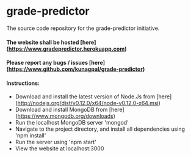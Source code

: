# grade-predictor
The source code repository for the grade-predictor initiative.

#### The website shall be hosted [here] (https://www.gradepredictor.herokuapp.com)
#### Please report any bugs / issues [here] (https://www.github.com/kunagpal/grade-predictor)

#### Instructions:
* Download and install the latest version of Node.Js from [here] (http://nodejs.org/dist/v0.12.0/x64/node-v0.12.0-x64.msi)
* Download and install MongoDB from [here] (https://www.mongodb.org/downloads)
* Run the localhost MongoDB server 'mongod'
* Navigate to the project directory, and install all dependencies using 'npm install'
* Run the server using 'npm start'
* View the website at localhost:3000